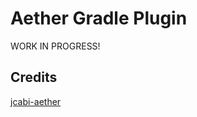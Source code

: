 # Aether Gradle Plugin

WORK IN PROGRESS!

## Credits
[jcabi-aether](https://github.com/jcabi/jcabi-aether)